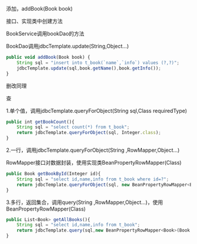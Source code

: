 添加，addBook(Book book)

接口、实现类中创建方法

BookService调用bookDao的方法

BookDao调用jdbcTemplate.update(String,Object...)

```javascript
public void addBook(Book book) {
    String sql = "insert into t_book(`name`,`info`) values (?,?)";
    jdbcTemplate.update(sql,book.getName(),book.getInfo());
}
```

删改同理



查

1.单个值，调用jdbcTemplate.queryForObject(String sql,Class<T> requiredType)

```javascript
public int getBookCount(){
    String sql = "select count(*) from t_book";
    return jdbcTemplate.queryForObject(sql, Integer.class);
}
```

2.一行，调用jdbcTemplate.queryForObject(String ,RowMapper<T>,Object...)

RowMapper接口对数据封装，使用实现类BeanPropertyRowMapper<T>(Class<T>)

```javascript
public Book getBookById(Integer id){
    String sql = "select id,name,info from t_book where id=?";
    return jdbcTemplate.queryForObject(sql, new BeanPropertyRowMapper<Book>(Book.class),id);
}
```

3.多行，返回集合，调用query(String ,RowMapper<T>,Object...)，使用BeanPropertyRowMapper<T>(Class<T>)

```javascript
public List<Book> getAllBooks(){
    String sql = "select id,name,info from t_book";
    return jdbcTemplate.query(sql,new BeanPropertyRowMapper<Book>(Book.class));
}
```

